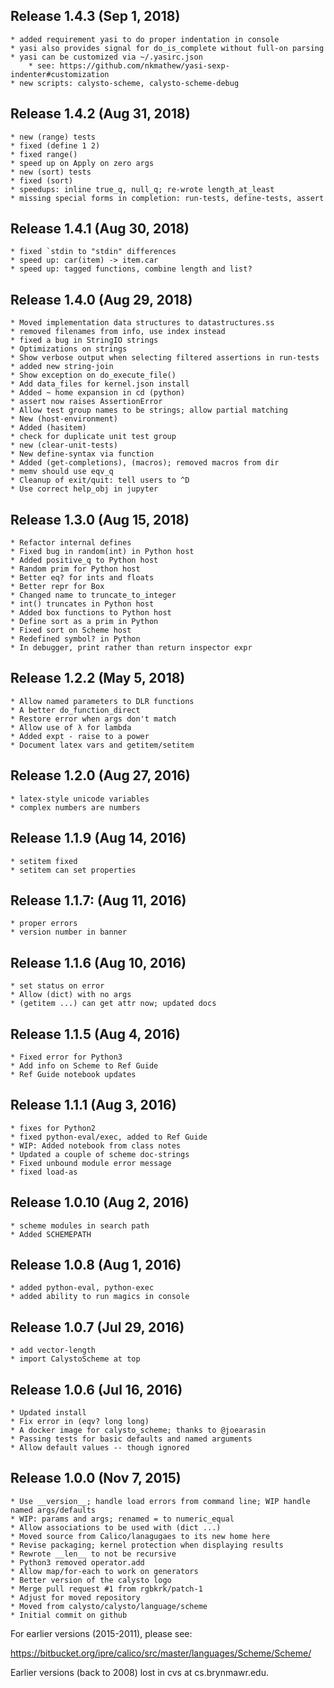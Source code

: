 ## Release 1.4.3 (Sep 1, 2018)

	* added requirement yasi to do proper indentation in console
	* yasi also provides signal for do_is_complete without full-on parsing
	* yasi can be customized via ~/.yasirc.json
		* see: https://github.com/nkmathew/yasi-sexp-indenter#customization
	* new scripts: calysto-scheme, calysto-scheme-debug

## Release 1.4.2 (Aug 31, 2018)

	* new (range) tests
	* fixed (define 1 2)
	* fixed range()
	* speed up on Apply on zero args
	* new (sort) tests
	* fixed (sort)
	* speedups: inline true_q, null_q; re-wrote length_at_least
	* missing special forms in completion: run-tests, define-tests, assert

## Release 1.4.1 (Aug 30, 2018)

	* fixed `stdin to "stdin" differences
	* speed up: car(item) -> item.car
	* speed up: tagged functions, combine length and list?

## Release 1.4.0 (Aug 29, 2018)

	* Moved implementation data structures to datastructures.ss
	* removed filenames from info, use index instead
	* fixed a bug in StringIO strings
	* Optimizations on strings
	* Show verbose output when selecting filtered assertions in run-tests
	* added new string-join
	* Show exception on do_execute_file()
	* Add data_files for kernel.json install
	* Added ~ home expansion in cd (python)
	* assert now raises AssertionError
	* Allow test group names to be strings; allow partial matching
	* New (host-environment)
	* Added (hasitem)
	* check for duplicate unit test group
	* new (clear-unit-tests)
	* New define-syntax via function
	* Added (get-completions), (macros); removed macros from dir
	* memv should use eqv_q
	* Cleanup of exit/quit: tell users to ^D
	* Use correct help_obj in jupyter

## Release 1.3.0 (Aug 15, 2018)

	* Refactor internal defines
	* Fixed bug in random(int) in Python host
	* Added positive_q to Python host
	* Random prim for Python host
	* Better eq? for ints and floats
	* Better repr for Box
	* Changed name to truncate_to_integer
	* int() truncates in Python host
	* Added box functions to Python host
	* Define sort as a prim in Python
	* Fixed sort on Scheme host
	* Redefined symbol? in Python
	* In debugger, print rather than return inspector expr

## Release 1.2.2 (May 5, 2018)

	* Allow named parameters to DLR functions
	* A better do_function_direct
	* Restore error when args don't match
	* Allow use of λ for lambda
	* Added expt - raise to a power
	* Document latex vars and getitem/setitem

## Release 1.2.0 (Aug 27, 2016)

	* latex-style unicode variables
	* complex numbers are numbers

## Release 1.1.9 (Aug 14, 2016)

	* setitem fixed
	* setitem can set properties

## Release 1.1.7: (Aug 11, 2016)

	* proper errors
	* version number in banner

## Release 1.1.6 (Aug 10, 2016)

	* set status on error
	* Allow (dict) with no args
	* (getitem ...) can get attr now; updated docs

## Release 1.1.5 (Aug 4, 2016)

	* Fixed error for Python3
	* Add info on Scheme to Ref Guide
	* Ref Guide notebook updates

## Release 1.1.1 (Aug 3, 2016)

	* fixes for Python2
	* fixed python-eval/exec, added to Ref Guide
	* WIP: Added notebook from class notes
	* Updated a couple of scheme doc-strings
	* Fixed unbound module error message
	* fixed load-as

## Release 1.0.10 (Aug 2, 2016)

	* scheme modules in search path
	* Added SCHEMEPATH

## Release 1.0.8 (Aug 1, 2016)

	* added python-eval, python-exec
	* added ability to run magics in console

## Release 1.0.7 (Jul 29, 2016)

	* add vector-length
	* import CalystoScheme at top

## Release 1.0.6 (Jul 16, 2016)

	* Updated install
	* Fix error in (eqv? long long)
	* A docker image for calysto_scheme; thanks to @joearasin
	* Passing tests for basic defaults and named arguments
	* Allow default values -- though ignored

## Release 1.0.0 (Nov 7, 2015)

	* Use __version__; handle load errors from command line; WIP handle named args/defaults
	* WIP: params and args; renamed = to numeric_equal
	* Allow associations to be used with (dict ...)
	* Moved source from Calico/lanagugaes to its new home here
	* Revise packaging; kernel protection when displaying results
	* Rewrote __len__ to not be recursive
	* Python3 removed operator.add
	* Allow map/for-each to work on generators
	* Better version of the calysto logo
	* Merge pull request #1 from rgbkrk/patch-1
	* Adjust for moved repository
	* Moved from calysto/calysto/language/scheme
	* Initial commit on github

For earlier versions (2015-2011), please see:

https://bitbucket.org/ipre/calico/src/master/languages/Scheme/Scheme/

Earlier versions (back to 2008) lost in cvs at cs.brynmawr.edu.
